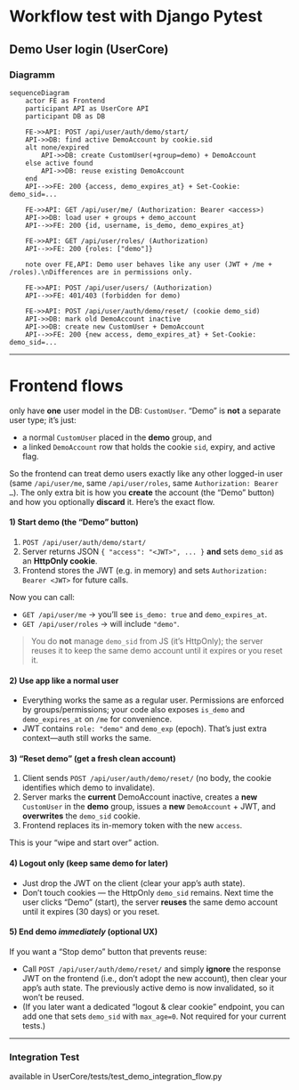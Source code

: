 # Workflow test with Django Pytest

## Demo User login (UserCore)

### Diagramm
```mermaid
sequenceDiagram
    actor FE as Frontend
    participant API as UserCore API
    participant DB as DB

    FE->>API: POST /api/user/auth/demo/start/
    API->>DB: find active DemoAccount by cookie.sid
    alt none/expired
        API->>DB: create CustomUser(+group=demo) + DemoAccount
    else active found
        API->>DB: reuse existing DemoAccount
    end
    API-->>FE: 200 {access, demo_expires_at} + Set-Cookie: demo_sid=...

    FE->>API: GET /api/user/me/ (Authorization: Bearer <access>)
    API->>DB: load user + groups + demo_account
    API-->>FE: 200 {id, username, is_demo, demo_expires_at}

    FE->>API: GET /api/user/roles/ (Authorization)
    API-->>FE: 200 {roles: ["demo"]}

    note over FE,API: Demo user behaves like any user (JWT + /me + /roles).\nDifferences are in permissions only.

    FE->>API: POST /api/user/users/ (Authorization)
    API-->>FE: 401/403 (forbidden for demo)

    FE->>API: POST /api/user/auth/demo/reset/ (cookie demo_sid)
    API->>DB: mark old DemoAccount inactive
    API->>DB: create new CustomUser + DemoAccount
    API-->>FE: 200 {new access, demo_expires_at} + Set-Cookie: demo_sid=...

```
---

# Frontend flows

only have **one** user model in the DB: `CustomUser`.
“Demo” is **not** a separate user type; it’s just:

* a normal `CustomUser` placed in the **demo** group, and
* a linked `DemoAccount` row that holds the cookie `sid`, expiry, and active flag.

So the frontend can treat demo users exactly like any other logged-in user (same `/api/user/me`, same `/api/user/roles`, same `Authorization: Bearer …`). The only extra bit is how you **create** the account (the “Demo” button) and how you optionally **discard** it. Here’s the exact flow.


#### 1) Start demo (the “Demo” button)

1. `POST /api/user/auth/demo/start/`
2. Server returns JSON `{ "access": "<JWT>", ... }` **and** sets `demo_sid` as an **HttpOnly cookie**.
3. Frontend stores the JWT (e.g. in memory) and sets `Authorization: Bearer <JWT>` for future calls.

Now you can call:

* `GET /api/user/me` → you’ll see `is_demo: true` and `demo_expires_at`.
* `GET /api/user/roles` → will include `"demo"`.

> You do **not** manage `demo_sid` from JS (it’s HttpOnly); the server reuses it to keep the same demo account until it expires or you reset it.

#### 2) Use app like a normal user

* Everything works the same as a regular user. Permissions are enforced by groups/permissions; your code also exposes `is_demo` and `demo_expires_at` on `/me` for convenience.
* JWT contains `role: "demo"` and `demo_exp` (epoch). That’s just extra context—auth still works the same.

#### 3) “Reset demo” (get a fresh clean account)

1. Client sends `POST /api/user/auth/demo/reset/` (no body, the cookie identifies which demo to invalidate).
2. Server marks the **current** DemoAccount inactive, creates a **new** `CustomUser` in the **demo** group, issues a **new** `DemoAccount` + JWT, and **overwrites** the `demo_sid` cookie.
3. Frontend replaces its in-memory token with the new `access`.

This is your “wipe and start over” action.

#### 4) Logout only (keep same demo for later)

* Just drop the JWT on the client (clear your app’s auth state).
* Don’t touch cookies — the HttpOnly `demo_sid` remains.
  Next time the user clicks “Demo” (start), the server **reuses** the same demo account until it expires (30 days) or you reset.

#### 5) End demo *immediately* (optional UX)

If you want a “Stop demo” button that prevents reuse:

* Call `POST /api/user/auth/demo/reset/` and simply **ignore** the response JWT on the frontend (i.e., don’t adopt the new account), then clear your app’s auth state. The previously active demo is now invalidated, so it won’t be reused.
* (If you later want a dedicated “logout & clear cookie” endpoint, you can add one that sets `demo_sid` with `max_age=0`. Not required for your current tests.)


---

### Integration Test

available in UserCore/tests/test_demo_integration_flow.py
